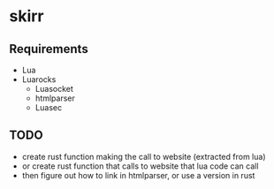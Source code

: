# skirr

## Requirements
- Lua
- Luarocks
  - Luasocket
  - htmlparser
  - Luasec

## TODO
- create rust function making the call to website (extracted from lua)
- or create rust function that calls to website that lua code can call
- then figure out how to link in htmlparser, or use a version in rust
